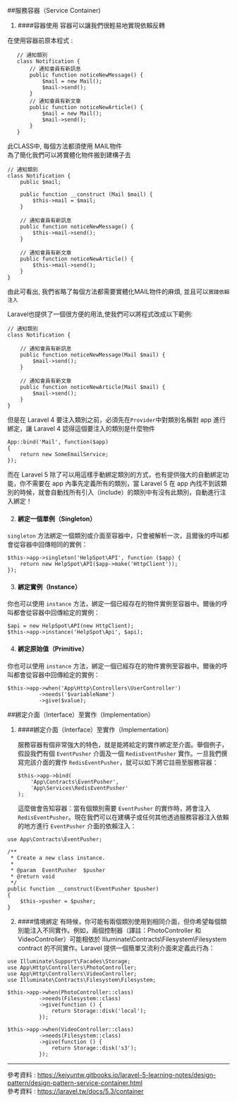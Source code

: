 ##服務容器（Service Container)  
1. ####容器使用
容器可以讓我們很輕易地實現依賴反轉   

在使用容器前原本程式 :    
 ````
    // 通知類別
    class Notification {
        // 通知會員有新訊息
        public function noticeNewMessage() {
            $mail = new Mail();
            $mail->send();
        }   
        // 通知會員有新文章
        public function noticeNewArticle() {
            $mail = new Mail();
            $mail->send();
        }
    }
````    
    
此CLASS中, 每個方法都須使用 MAIL物件    
為了簡化我們可以將實體化物件搬到建構子去    
````
// 通知類別
class Notification {
    public $mail;

    public function __construct (Mail $mail) {
        $this->mail = $mail;
    }

    // 通知會員有新訊息
    public function noticeNewMessage() {
        $this->mail->send();
    }

    // 通知會員有新文章
    public function noticeNewArticle() {
        $this->mail->send();
    }
}
````    
由此可看出, 我們省略了每個方法都需要實體化MAIL物件的麻煩,
並且可以`實踐依賴注入`    
    
Laravel也提供了一個很方便的用法,使我們可以將程式改成以下範例: 
````
// 通知類別
class Notification {

    // 通知會員有新訊息
    public function noticeNewMessage(Mail $mail) {
        $mail->send();
    }

    // 通知會員有新文章
    public function noticeNewArticle(Mail $mail) {
        $mail->send();
    }
}
````    
    
但是在 Laravel 4 要注入類別之前，必須先在`Provider`中對類別名稱對 app 進行綁定，讓 Laravel 4 認得這個要注入的類別是什麼物件
````
App::bind('Mail', function($app)
{
    return new SomeEmailService;
});
````    
    
而在 Laravel 5 除了可以用這樣手動綁定類別的方式，也有提供強大的自動綁定功能，你不需要在 app 內事先定義所有的類別，當 Laravel 5 在 app 內找不到該類別的時候，就會自動找所有引入（include）的類別中有沒有此類別，自動進行注入綁定！    
    
2. #### 綁定一個單例（Singleton）   
`singleton` 方法綁定一個類別或介面至容器中，只會被解析一次，且爾後的呼叫都會從容器中回傳相同的實例：
````
$this->app->singleton('HelpSpot\API', function ($app) {
    return new HelpSpot\API($app->make('HttpClient'));
});
````

3. #### 綁定實例（Instance）   
你也可以使用 `instance` 方法，綁定一個已經存在的物件實例至容器中。爾後的呼叫都會從容器中回傳給定的實例：  
````
$api = new HelpSpot\API(new HttpClient);
$this->app->instance('HelpSpot\Api', $api);
````

4. #### 綁定原始值（Primitive）   
你也可以使用 `instance` 方法，綁定一個已經存在的物件實例至容器中。爾後的呼叫都會從容器中回傳給定的實例：  
````
$this->app->when('App\Http\Controllers\UserController')
          ->needs('$variableName')
          ->give($value);
````    


##綁定介面（Interface）至實作（Implementation）
1. ####綁定介面（Interface）至實作（Implementation）
    
    服務容器有個非常強大的特色，就是能將給定的實作綁定至介面。舉個例子，假設我們有個 `EventPusher` 介面及一個 `RedisEventPusher` 實作。一旦我們撰寫完該介面的實作 `RedisEventPusher`，就可以如下將它註冊至服務容器：
    ````
    $this->app->bind(
        'App\Contracts\EventPusher',
        'App\Services\RedisEventPusher'
    );
    ````
        
    這麼做會告知容器：當有個類別需要 `EventPusher` 的實作時，將會注入 `RedisEventPusher`。現在我們可以在建構子或任何其他透過服務容器注入依賴的地方進行 `EventPusher` 介面的依賴注入：
    
````
use App\Contracts\EventPusher;

/**
 * Create a new class instance.
 *
 * @param  EventPusher  $pusher
 * @return void
 */
public function __construct(EventPusher $pusher)
{
    $this->pusher = $pusher;
}
````    
    
2. ####情境綁定
    有時候，你可能有兩個類別使用到相同介面，但你希望每個類別能注入不同實作。例如，兩個控制器（譯註：PhotoController 和 VideoController）可能相依於 Illuminate\Contracts\Filesystem\Filesystem contract 的不同實作。Laravel 提供一個簡單又流利介面來定義此行為：    
    
````
use Illuminate\Support\Facades\Storage;
use App\Http\Controllers\PhotoController;
use App\Http\Controllers\VideoController;
use Illuminate\Contracts\Filesystem\Filesystem;

$this->app->when(PhotoController::class)
          ->needs(Filesystem::class)
          ->give(function () {
              return Storage::disk('local');
          });

$this->app->when(VideoController::class)
          ->needs(Filesystem::class)
          ->give(function () {
              return Storage::disk('s3');
          });
````
- - - 
參考資料 : https://kejyuntw.gitbooks.io/laravel-5-learning-notes/design-pattern/design-pattern-service-container.html   
參考資料 : https://laravel.tw/docs/5.3/container    